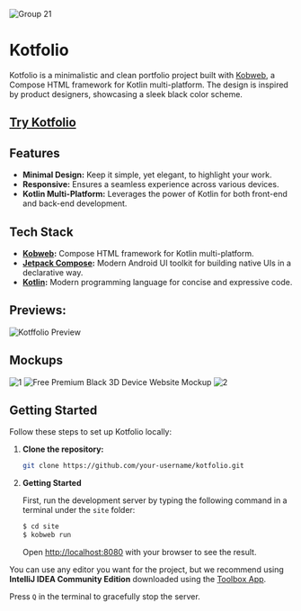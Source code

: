 ![Group 21](https://github.com/binayshaw7777/Kotfolio/assets/62587060/da8002a1-fceb-4ded-bf53-eef944dd138a)

# Kotfolio

Kotfolio is a minimalistic and clean portfolio project built with [Kobweb](https://github.com/varabyte/kobweb), a Compose HTML framework for Kotlin multi-platform. The design is inspired by product designers, showcasing a sleek black color scheme.

## [Try Kotfolio](https://kotfolio.onrender.com/)

## Features

- **Minimal Design:** Keep it simple, yet elegant, to highlight your work.
- **Responsive:** Ensures a seamless experience across various devices.
- **Kotlin Multi-Platform:** Leverages the power of Kotlin for both front-end and back-end development.


## Tech Stack

- **[Kobweb](https://github.com/varabyte/kobweb):** Compose HTML framework for Kotlin multi-platform.
- **[Jetpack Compose](https://developer.android.com/jetpack/compose):** Modern Android UI toolkit for building native UIs in a declarative way.
- **[Kotlin](https://kotlinlang.org/):** Modern programming language for concise and expressive code.


## Previews: 
![Kotffolio Preview](https://github.com/binayshaw7777/Kotfolio/assets/62587060/78a76148-318e-42c3-96c3-782565dc7a92)

## Mockups
![1](https://github.com/binayshaw7777/Kotfolio/assets/62587060/0e9eb36b-8a9a-4036-82a3-4fccd67c5a83)
![Free Premium Black 3D Device Website Mockup](https://github.com/binayshaw7777/Kotfolio/assets/62587060/9ac5f3a9-fa9e-4093-b45c-396f28811445)
![2](https://github.com/binayshaw7777/Kotfolio/assets/62587060/fd81d615-37ac-4dd7-a98e-0cc9e8e6684f)



## Getting Started

Follow these steps to set up Kotfolio locally:

1. **Clone the repository:**
   ```bash
   git clone https://github.com/your-username/kotfolio.git
   ```

2. **Getting Started**

    First, run the development server by typing the following command in a terminal under the `site` folder:

    ```bash
    $ cd site
    $ kobweb run
    ```

    Open [http://localhost:8080](http://localhost:8080) with your browser to see the result.

You can use any editor you want for the project, but we recommend using **IntelliJ IDEA Community Edition** downloaded
using the [Toolbox App](https://www.jetbrains.com/toolbox-app/).

Press `Q` in the terminal to gracefully stop the server.
